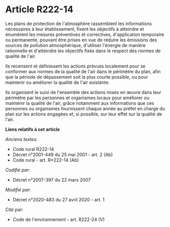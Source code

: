 # Article R222-14

Les plans de protection de l'atmosphère rassemblent les informations nécessaires à leur établissement, fixent les objectifs à
atteindre et énumèrent les mesures préventives et correctives, d'application temporaire ou permanente, pouvant être prises en
vue de réduire les émissions des sources de pollution atmosphérique, d'utiliser l'énergie de manière rationnelle et
d'atteindre les objectifs fixés dans le respect des normes de qualité de l'air.

Ils recensent et définissent les actions prévues localement pour se conformer aux normes de la qualité de l'air dans le
périmètre du plan, afin que la période de dépassement soit la plus courte possible, ou pour maintenir ou améliorer la qualité
de l'air existante.

Ils organisent le suivi de l'ensemble des actions mises en œuvre dans leur périmètre par les personnes et organismes locaux
pour améliorer ou maintenir la qualité de l'air, grâce notamment aux informations que ces personnes ou organismes fournissent
chaque année au préfet en charge du plan sur les actions engagées et, si possible, sur leur effet sur la qualité de l'air.

**Liens relatifs à cet article**

_Anciens textes_:

  - Code rural R222-14
  - Décret n°2001-449 du 25 mai 2001 - art. 2 (Ab)
  - Code rural - art. R*222-14 (Ab)

_Codifié par_:

  - Décret n°2007-397 du 22 mars 2007

_Modifié par_:

  - Décret n°2020-483 du 27 avril 2020 - art. 1

_Cité par_:

  - Code de l'environnement - art. R222-24 (V)
